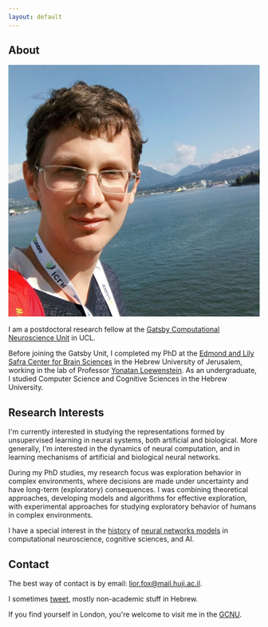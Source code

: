 ```yaml
---
layout: default
---
```


## About

<img class="profile-picture" src="avatarsquare.jpg">

I am a postdoctoral research fellow at the [Gatsby Computational Neuroscience Unit](https://www.ucl.ac.uk/gatsby/) in UCL.

Before joining the Gatsby Unit, I completed my PhD at the [Edmond and Lily Safra Center for Brain Sciences](https://elsc.huji.ac.il/) in the Hebrew University of Jerusalem, working in the lab of Professor [Yonatan Loewenstein](https://loewenstein.huji.ac.il/). As an undergraduate, I studied Computer Science and Cognitive Sciences in the Hebrew University.

## Research Interests
I'm currently interested in studying the representations formed by unsupervised learning in neural systems, both artificial and biological. More generally, I'm interested in the dynamics of neural computation, and in learning mechanisms of artificial and biological neural networks.

During my PhD studies, my research focus was exploration behavior in complex environments, where decisions are made under uncertainty and have long-term (exploratory) consequences. I was combining theoretical approaches, developing models and algorithms for effective exploration, with experimental approaches for studying exploratory behavior of humans in complex environments.

I have a special interest in the [history](https://liorfox.substack.com) of [neural networks models](history) in computational neuroscience, cognitive sciences, and AI.

## Contact
The best way of contact is by email: [lior.fox@mail.huji.ac.il](mailto:lior.fox@mail.huji.ac.il). 

I sometimes [tweet](https://twitter.com/__lfx), mostly non-academic stuff in Hebrew.

If you find yourself in London, you're welcome to visit me in the [GCNU](https://maps.app.goo.gl/78yJoUnorA6SRQE7A).